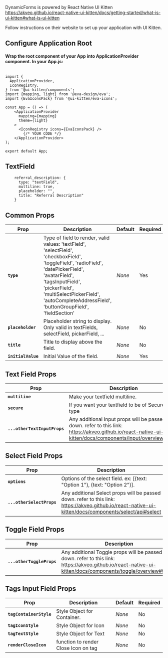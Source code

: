 DynamicForms is powered by React Native UI Kitten
https://akveo.github.io/react-native-ui-kitten/docs/getting-started/what-is-ui-kitten#what-is-ui-kitten

Follow instructions on their website to set up your application with UI Kitten.

## Configure Application Root

#### Wrap the root component of your App into ApplicationProvider component. In your App.js:

```

import {
  ApplicationProvider,
  IconRegistry,
} from '@ui-kitten/components';
import {mapping, light} from '@eva-design/eva';
import {EvaIconsPack} from '@ui-kitten/eva-icons';

const App = () => (
    <ApplicationProvider
      mapping={mapping}
      theme={light}
    >
      <IconRegistry icons={EvaIconsPack} />
        {/* YOUR CODE */}
    </ApplicationProvider>
);

export default App;
```

## TextField
```
    referral_description: {
      type: "textField",
      multiline: true,
      placeholder: "",
      title: "Referral Description"
    }

```

## Common Props
| Prop | Description | Default | Required |
|---|---|---|---|
|**`type`**| Type of field to render, valid values: 'textField', 'selectField', 'checkboxField', 'toggleField', 'radioField', 'datePickerField', 'avatarField', 'tagsInputField', 'pickerField', 'multiSelectPickerField', 'autoCompleteAddressField', 'buttonGroupField', 'fieldSection'   |*None*| Yes
|**`placeholder`**| Placeholder string to display. Only valid in textFields, selectField, pickerField, ...  |*None*| No
|**`title`**|Title to display above the field.  |*None*| No
|**`initialValue`**|Initial Value of the field.  |*None*| Yes

## Text Field Props
| Prop | Description | Default | Required |
|---|---|---|---|
|**`multiline`**|Make your textfield multiline.  |*False*| No
|**`secure`**|If you want your textfield to be of SecureEntry type  |*False*| No
|**`...otherTextInputProps`**|Any additional Input props will be passed down. refer to this link: https://akveo.github.io/react-native-ui-kitten/docs/components/input/overview#input |*None*| No

## Select Field Props
| Prop | Description | Default | Required |
|---|---|---|---|
|**`options`**|Options of the select field. ex: [{text: "Option 1"}, {text: "Option 2"}].  |*None*| Yes
|**`...otherSelectProps`**|Any additional Select props will be passed down. refer to this link: https://akveo.github.io/react-native-ui-kitten/docs/components/select/api#select  |*None*| No

## Toggle Field Props
| Prop | Description | Default | Required |
|---|---|---|---|
|**`...otherToggleProps`**|Any additional Toggle props will be passed down. refer to this link: https://akveo.github.io/react-native-ui-kitten/docs/components/toggle/overview#toggle |*None*| No

## Tags Input Field Props
| Prop | Description | Default | Required |
|---|---|---|---|
|**`tagContainerStyle`**|Style Object for Container.  |*None*| No
|**`tagIconStyle`**|Style Object for Icon  |*None*| No
|**`tagTextStyle`**|Style Object for Text  |*None*| No
|**`renderCloseIcon`**|function to render Close Icon on tag  |*None*| No


